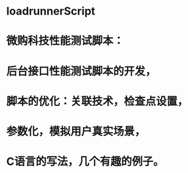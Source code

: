 # loadrunnerScript
# 微购科技性能测试脚本：
#   后台接口性能测试脚本的开发，
#   脚本的优化：关联技术，检查点设置，
#   参数化，模拟用户真实场景，
# C语言的写法，几个有趣的例子。
